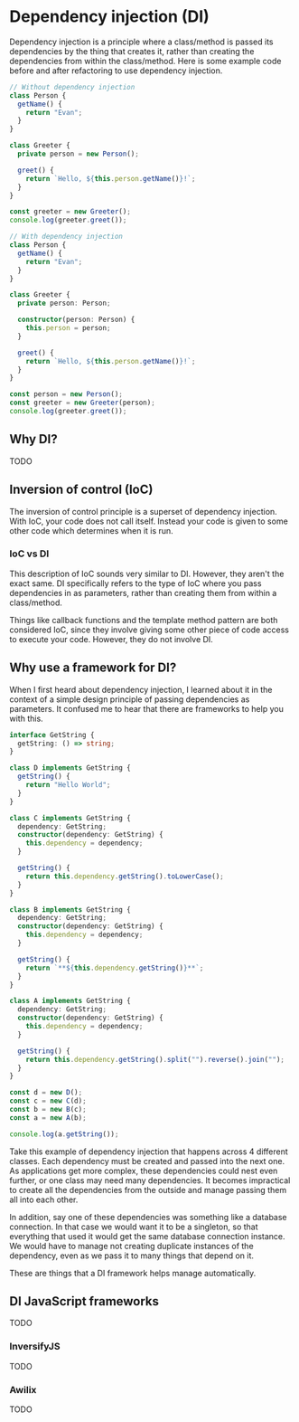 # Dependency injection (DI)

Dependency injection is a principle where a class/method is passed its dependencies by the thing that creates it, rather than creating the dependencies from within the class/method. Here is some example code before and after refactoring to use dependency injection.

```typescript
// Without dependency injection
class Person {
  getName() {
    return "Evan";
  }
}

class Greeter {
  private person = new Person();

  greet() {
    return `Hello, ${this.person.getName()}!`;
  }
}

const greeter = new Greeter();
console.log(greeter.greet());
```

```typescript
// With dependency injection
class Person {
  getName() {
    return "Evan";
  }
}

class Greeter {
  private person: Person;

  constructor(person: Person) {
    this.person = person;
  }

  greet() {
    return `Hello, ${this.person.getName()}!`;
  }
}

const person = new Person();
const greeter = new Greeter(person);
console.log(greeter.greet());
```

## Why DI?

TODO

## Inversion of control (IoC)

The inversion of control principle is a superset of dependency injection. With IoC, your code does not call itself. Instead your code is given to some other code which determines when it is run.

### IoC vs DI

This description of IoC sounds very similar to DI. However, they aren't the exact same. DI specifically refers to the type of IoC where you pass dependencies in as parameters, rather than creating them from within a class/method. 

Things like callback functions and the template method pattern are both considered IoC, since they involve giving some other piece of code access to execute your code. However, they do not involve DI.

## Why use a framework for DI?

When I first heard about dependency injection, I learned about it in the context of a simple design principle of passing dependencies as parameters. It confused me to hear that there are frameworks to help you with this. 

```typescript
interface GetString {
  getString: () => string;
}

class D implements GetString {
  getString() {
    return "Hello World";
  }
}

class C implements GetString {
  dependency: GetString;
  constructor(dependency: GetString) {
    this.dependency = dependency;
  }

  getString() {
    return this.dependency.getString().toLowerCase();
  }
}

class B implements GetString {
  dependency: GetString;
  constructor(dependency: GetString) {
    this.dependency = dependency;
  }

  getString() {
    return `**${this.dependency.getString()}**`;
  }
}

class A implements GetString {
  dependency: GetString;
  constructor(dependency: GetString) {
    this.dependency = dependency;
  }

  getString() {
    return this.dependency.getString().split("").reverse().join("");
  }
}

const d = new D();
const c = new C(d);
const b = new B(c);
const a = new A(b);

console.log(a.getString());
```

Take this example of dependency injection that happens across 4 different classes. Each dependency must be created and passed into the next one. As applications get more complex, these dependencies could nest even further, or one class may need many dependencies. It becomes impractical to create all the dependencies from the outside and manage passing them all into each other.

In addition, say one of these dependencies was something like a database connection. In that case we would want it to be a singleton, so that everything that used it would get the same database connection instance. We would have to manage not creating duplicate instances of the dependency, even as we pass it to many things that depend on it.

These are things that a DI framework helps manage automatically.

## DI JavaScript frameworks

TODO

### InversifyJS

TODO

### Awilix

TODO